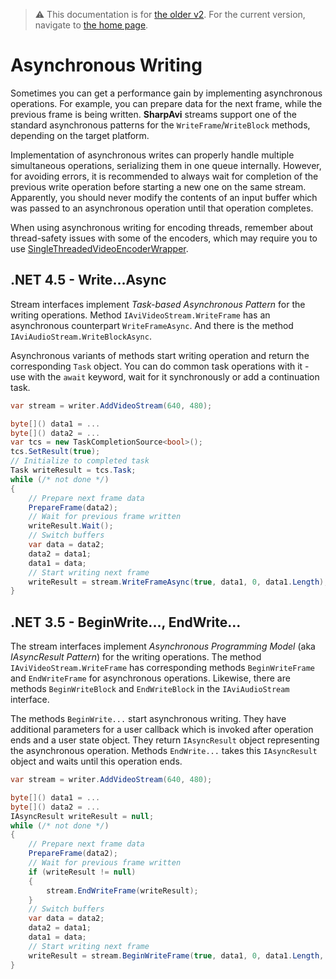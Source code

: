 > :warning: This documentation is for [the older v2](index.md). For the current version, navigate to [the home page](../index.md).

# Asynchronous Writing

Sometimes you can get a performance gain by implementing asynchronous operations. For example, you can prepare data for the next frame, while the previous frame is being written. **SharpAvi** streams support one of the standard asynchronous patterns for the `WriteFrame`/`WriteBlock` methods, depending on the target platform.

Implementation of asynchronous writes can properly handle multiple simultaneous operations, serializing them in one queue internally. However, for avoiding errors, it is recommended to always wait for completion of the previous write operation before starting a new one on the same stream. Apparently, you should never modify the contents of an input buffer which was passed to an asynchronous operation until that operation completes.

When using asynchronous writing for encoding threads, remember about thread-safety issues with some of the encoders, which may require you to use [SingleThreadedVideoEncoderWrapper](using-video-encoders.md#threading-issues).

## .NET 4.5 - Write...Async

Stream interfaces implement _Task-based Asynchronous Pattern_ for the writing operations. Method `IAviVideoStream.WriteFrame` has an asynchronous counterpart `WriteFrameAsync`. And there is the method `IAviAudioStream.WriteBlockAsync`.

Asynchronous variants of methods start writing operation and return the corresponding `Task` object. You can do common task operations with it - use with the `await` keyword, wait for it synchronously or add a continuation task.
```cs
var stream = writer.AddVideoStream(640, 480);

byte[]() data1 = ...
byte[]() data2 = ...
var tcs = new TaskCompletionSource<bool>();
tcs.SetResult(true);
// Initialize to completed task
Task writeResult = tcs.Task;
while (/* not done */)
{
    // Prepare next frame data
    PrepareFrame(data2);
    // Wait for previous frame written
    writeResult.Wait();
    // Switch buffers
    var data = data2;
    data2 = data1;
    data1 = data;
    // Start writing next frame
    writeResult = stream.WriteFrameAsync(true, data1, 0, data1.Length);
}
```

## .NET 3.5 - BeginWrite..., EndWrite...

The stream interfaces implement _Asynchronous Programming Model_ (aka _IAsyncResult Pattern_) for the writing operations. The method `IAviVideoStream.WriteFrame` has corresponding methods `BeginWriteFrame` and `EndWriteFrame` for asynchronous operations. Likewise, there are methods `BeginWriteBlock` and `EndWriteBlock` in the `IAviAudioStream` interface. 

The methods `BeginWrite...` start asynchronous writing. They have additional parameters for a user callback which is invoked after operation ends and a user state object. They return `IAsyncResult` object representing the asynchronous operation. Methods `EndWrite...` takes this `IAsyncResult` object and waits until this operation ends.
```cs
var stream = writer.AddVideoStream(640, 480);

byte[]() data1 = ...
byte[]() data2 = ...
IAsyncResult writeResult = null;
while (/* not done */)
{
    // Prepare next frame data
    PrepareFrame(data2);
    // Wait for previous frame written
    if (writeResult != null)
    {
        stream.EndWriteFrame(writeResult);
    }
    // Switch buffers
    var data = data2;
    data2 = data1;
    data1 = data;
    // Start writing next frame
    writeResult = stream.BeginWriteFrame(true, data1, 0, data1.Length, null, null);
}
```